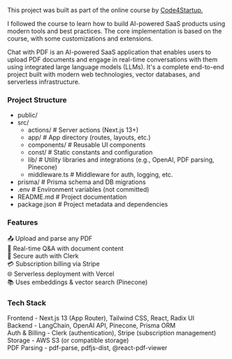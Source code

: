 This project was built as part of the online course by [Code4Startup.](https://code4startup.com/ai_saas/)

I followed the course to learn how to build AI-powered SaaS products using modern tools and best practices. The core implementation is based on the course, with some customizations and extensions.

Chat with PDF is an AI-powered SaaS application that enables users to upload PDF documents and engage in real-time conversations with them using integrated large language models (LLMs). It's a complete end-to-end project built with modern web technologies, vector databases, and serverless infrastructure.

### Project Structure

- public/  
- src/  
	- actions/            # Server actions (Next.js 13+)  
	- app/                # App directory (routes, layouts, etc.)  
	- components/         # Reusable UI components  
	- const/              # Static constants and configuration  
	- lib/                # Utility libraries and integrations (e.g., OpenAI, PDF parsing, Pinecone)  
	- middleware.ts       # Middleware for auth, logging, etc.  
- prisma/                 # Prisma schema and DB migrations  
- .env                    # Environment variables (not committed)  
- README.md               # Project documentation  
- package.json            # Project metadata and dependencies  

### Features

📤 Upload and parse any PDF  
💬 Real-time Q&A with document content  
🔐 Secure auth with Clerk  
💳 Subscription billing via Stripe  
🌐 Serverless deployment with Vercel  
📚 Uses embeddings & vector search (Pinecone)  

### Tech Stack

Frontend -	Next.js 13 (App Router), Tailwind CSS, React, Radix UI  
Backend -	LangChain, OpenAI API, Pinecone, Prisma ORM  
Auth & Billing -	Clerk (authentication), Stripe (subscription management)  
Storage -	AWS S3 (or compatible storage)  
PDF Parsing -	pdf-parse, pdfjs-dist, @react-pdf-viewer  


